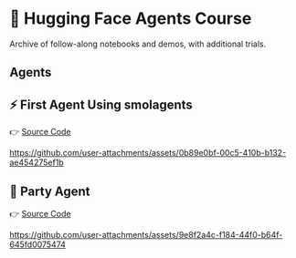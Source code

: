 # 🤗 Hugging Face Agents Course
Archive of follow-along notebooks and demos, with additional trials. 

## Agents

## ⚡️ First Agent Using smolagents
👉 [Source Code](https://github.com/karenwky/hugging-face-agents-course/tree/main/first_agent_template)

https://github.com/user-attachments/assets/0b89e0bf-00c5-410b-b132-ae454275ef1b

## 🍹 Party Agent
👉 [Source Code](https://github.com/karenwky/hugging-face-agents-course/tree/main/PartyAgent)

https://github.com/user-attachments/assets/9e8f2a4c-f184-44f0-b64f-645fd0075474

